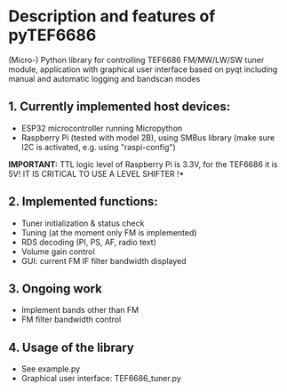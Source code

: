 # Description and features of pyTEF6686
(Micro-) Python library for controlling TEF6686 FM/MW/LW/SW tuner module, application with graphical user interface based on pyqt including manual and automatic logging and bandscan modes 

## 1. Currently implemented host devices:
* ESP32 microcontroller running Micropython
* Raspberry Pi (tested with model 2B), using SMBus library (make sure I2C is activated, e.g. using "raspi-config")

**IMPORTANT:** TTL logic level of Raspberry Pi is 3.3V, for the TEF6686 it is 5V! IT IS CRITICAL TO USE A LEVEL SHIFTER !*

## 2. Implemented functions:
* Tuner initialization & status check
* Tuning (at the moment only FM is implemented)
* RDS decoding (PI, PS, AF, radio text)
* Volume gain control
* GUI: current FM IF filter bandwidth displayed

## 3. Ongoing work
* Implement bands other than FM
* FM filter bandwidth control

## 4. Usage of the library
* See example.py
* Graphical user interface: TEF6686_tuner.py
